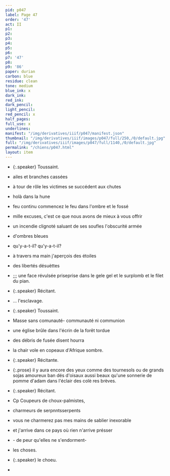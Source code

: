 ```yaml
---
pid: p047
label: Page 47
order: '47'
act: II
p1: 
p2: 
p3: 
p4: 
p5: 
p6: 
p7: '47'
p8: 
p9: '86'
paper: durian
carbon: blue
residue: clean
tone: medium
blue_ink: x
dark_ink: 
red_ink: 
dark_pencil: 
light_pencil: 
red_pencil: x
half_pages: 
full_use: x
underlines: 
manifest: "/img/derivatives/iiif/p047/manifest.json"
thumbnail: "/img/derivatives/iiif/images/p047/full/250,/0/default.jpg"
full: "/img/derivatives/iiif/images/p047/full/1140,/0/default.jpg"
permalink: "/chiens/p047.html"
layout: item
---
```




- {:.speaker} Toussaint.

- ailes et branches cassées
- à tour de rôle les victimes se succédent aux chutes
- holà dans la hune
- feu continu commencez le feu dans l'ombre et le fossé
- mille excuses, c'est ce que nous avons de mieux à vous offrir
- un incendie clignoté saluant de ses soufles l'obscurité armée
- d'ombres bleues
- qu'y-a-t-il? qu'y-a-t-il?
- à travers ma main j'aperçois des étoiles
- des libertés désue<span class="add blue-ink accent">̀</span>t<span class="delete">t</span>es
- ;;; une face révulsée <span class="delete">prise</span><span class="add blue-ink above">prise</span> dans le <span class="delete">gele</span> gel et le surplomb et le filet du pian.


- {:.speaker} Récitant.

- ... l'esclavage.


- {:.speaker} Toussaint.

- Masse sans <span class="delete">comunauté- </span>communauté ni communion
- une église brûle dans l'écrin <span class="add blue-ink ">d</span>e la forêt tordue
- des débris de fusée disent hourra
- la chair vole en copeaux d'Afrique sombre.


- {:.speaker} Récitante.

- {:.prose} il y aura encore des yeux comme des tournesols ou de grands sojas amoureux ban dés d'oisaux aussi beaux qu'une sonnerie de pomme d'adam dans l'éclair des colè res brèves.


- {:.speaker} Récitant.

- <span class="delete">Cp </span>Coupeurs de choux-palmistes,
- charmeurs de <span class="delete">serpnnts</span><span class="add blue-ink above">serpents</span>
- vous ne charmerez pas mes mains de sablier inexorable
- et j'arrive dans ce pays où rien n'arrive présser
- \- de peur qu'elles ne s'endorment\-
- les choses.


- {:.speaker} <span class="delete">le choeu.</span>

- 




